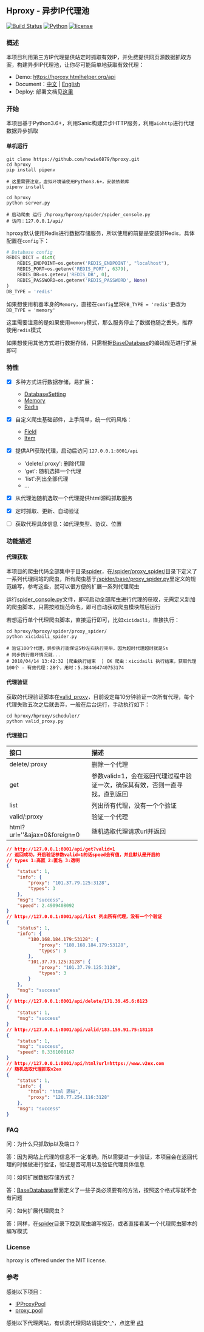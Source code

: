 ## Hproxy - 异步IP代理池

[![Build Status](https://travis-ci.org/howie6879/hproxy.svg?branch=master)](https://travis-ci.org/howie6879/hproxy) [![Python](https://img.shields.io/badge/python-3.6%2B-orange.svg)](https://github.com/howie6879/hproxy) [![license](https://img.shields.io/github/license/howie6879/hproxy.svg)](https://github.com/howie6879/hproxy) 

### 概述

本项目利用第三方IP代理提供站定时抓取有效IP，并免费提供网页源数据抓取方案，构建异步IP代理池，让你尽可能简单地获取有效代理：

- Demo: https://hproxy.htmlhelper.org/api
- Document：[中文](README.md) | [English](./README_EN.md)
- Deploy: 部署文档见[这里](./docs/deploy.md)

### 开始

本项目基于Python3.6+，利用Sanic构建异步HTTP服务，利用`aiohttp`进行代理数据异步抓取

#### 单机运行

``` shell
git clone https://github.com/howie6879/hproxy.git
cd hproxy
pip install pipenv

# 这里需要注意，虚拟环境请使用Python3.6+，安装依赖库
pipenv install

cd hproxy
python server.py

# 启动爬虫 运行 /hproxy/hproxy/spider/spider_console.py
# 访问：127.0.0.1/api/
```

hproxy默认使用Redis进行数据存储服务，所以使用的前提是安装好Redis，具体配置在`config`下：

``` python
# Database config
REDIS_DICT = dict(
    REDIS_ENDPOINT=os.getenv('REDIS_ENDPOINT', "localhost"),
    REDIS_PORT=os.getenv('REDIS_PORT', 6379),
    REDIS_DB=os.getenv('REDIS_DB', 0),
    REDIS_PASSWORD=os.getenv('REDIS_PASSWORD', None)
)
DB_TYPE = 'redis'
```

如果想使用机器本身的`Memory`，直接在`config`里将`DB_TYPE = 'redis'`更改为`DB_TYPE = 'memory'`

这里需要注意的是如果使用`memory`模式，那么服务停止了数据也随之丢失，推荐使用`redis`模式

如果想使用其他方式进行数据存储，只需根据[BaseDatabase](https://github.com/howie6879/hproxy/blob/master/hproxy/database/base_database.py)的编码规范进行扩展即可

### 特性

- [x] 多种方式进行数据存储，易扩展：
  - [DatabaseSetting](https://github.com/howie6879/hproxy/blob/master/hproxy/database/db_setting.py)
  - [Memory](https://github.com/howie6879/hproxy/blob/master/hproxy/database/backends/memory_database.py)
  - [Redis](https://github.com/howie6879/hproxy/blob/master/hproxy/database/backends/redis_database.py)
- [x] 自定义爬虫基础部件，上手简单，统一代码风格：
  - [Field](https://github.com/howie6879/hproxy/blob/master/hproxy/spider/base/field.py)
  - [Item](https://github.com/howie6879/hproxy/blob/master/hproxy/spider/base/item.py)
- [x] 提供API获取代理，启动后访问 `127.0.0.1:8001/api`
  - 'delete/:proxy': 删除代理
  - 'get': 随机选择一个代理
  - 'list':列出全部代理
  - ...

- [x] 从代理池随机选取一个代理提供html源码抓取服务
- [x] 定时抓取、更新、自动验证
- [ ] 获取代理具体信息：如代理类型、协议、位置

### 功能描述

#### 代理获取

本项目的爬虫代码全部集中于目录[spider](https://github.com/howie6879/hproxy/tree/master/hproxy/spider)，在[/spider/proxy_spider/](https://github.com/howie6879/hproxy/tree/master/hproxy/spider/proxy_spider)目录下定义了一系列代理网站的爬虫，所有爬虫基于[/spider/base/proxy_spider.py](https://github.com/howie6879/hproxy/blob/master/hproxy/spider/base/proxy_spider.py)里定义的规范编写，参考这些，就可以很方便的扩展一系列代理爬虫

运行[spider_console.py](https://github.com/howie6879/hproxy/blob/master/hproxy/spider/spider_console.py)文件，即可启动全部爬虫进行代理的获取，无需定义新加的爬虫脚本，只需按照规范命名，即可自动获取爬虫模块然后运行

若想运行单个代理爬虫脚本，直接运行即可，比如`xicidaili`，直接执行：

``` shell
cd hproxy/hproxy/spider/proxy_spider/
python xicidaili_spider.py

# 验证100个代理，异步执行能保证5秒左右执行完毕，因为超时代理超时就是5s
# 同步执行最坏情况就...
# 2018/04/14 13:42:32 [爬虫执行结束  ] OK 爬虫：xicidaili 执行结束，获取代理100个 - 有效代理：28个，用时：5.384464740753174 
```

#### 代理验证

获取的代理验证脚本在[valid_proxy](https://github.com/howie6879/hproxy/blob/master/hproxy/scheduler/valid_proxy.py)，目前设定每10分钟验证一次所有代理，每个代理失败五次之后就丢弃，一般在后台运行，手动执行如下：

``` shell
cd hproxy/hproxy/scheduler/
python valid_proxy.py
```

#### 代理接口

| 接口                         | 描述                                                         |
| :--------------------------- | :----------------------------------------------------------- |
| delete/:proxy                | 删除一个代理                                                 |
| get                          | 参数valid=1，会在返回代理过程中验证一次，确保其有效，否则一直寻找，直到返回 |
| list                         | 列出所有代理，没有一个个验证                                 |
| valid/:proxy                 | 验证一个代理                                                 |
| html?url=''&ajax=0&foreign=0 | 随机选取代理请求url并返回                                    |

``` json
// http://127.0.0.1:8001/api/get?valid=1
// 返回成功，开启验证参数valid=1的话speed会有值，并且默认是开启的
// types 1:高匿 2:匿名 3:透明
{
    "status": 1,
    "info": {
        "proxy": "101.37.79.125:3128",
        "types": 3
    },
    "msg": "success",
    "speed": 2.4909408092
}
// http://127.0.0.1:8001/api/list 列出所有代理，没有一个个验证
{
    "status": 1,
    "info": {
        "180.168.184.179:53128": {
            "proxy": "180.168.184.179:53128",
            "types": 3
        },
        "101.37.79.125:3128": {
            "proxy": "101.37.79.125:3128",
            "types": 3
        }
    },
    "msg": "success"
}
// http://127.0.0.1:8001/api/delete/171.39.45.6:8123
{
    "status": 1,
    "msg": "success"
}
// http://127.0.0.1:8001/api/valid/183.159.91.75:18118
{
    "status": 1,
    "msg": "success",
    "speed": 0.3361008167
}
// http://127.0.0.1:8001/api/html?url=https://www.v2ex.com
// 随机选取代理抓取v2ex
{
    "status": 1,
    "info": {
        "html": "html 源码",
        "proxy": "120.77.254.116:3128"
    },
    "msg": "success"
}
```

### FAQ

问：为什么只抓取ip以及端口？

答：因为网站上代理的信息不一定准确，所以需要进一步验证，本项目会在返回代理的时候做进行验证，验证是否可用以及验证代理具体信息

问：如何扩展数据存储方式？

答：[BaseDatabase](https://github.com/howie6879/hproxy/blob/master/hproxy/database/base_database.py)里面定义了一些子类必须要有的方法，按照这个格式写就不会有问题

问：如何扩展代理爬虫？

答：同样，在[spider](https://github.com/howie6879/hproxy/tree/master/hproxy/spider)目录下找到爬虫编写规范，或者直接看某一个代理爬虫脚本的编写模式

### License

hproxy is offered under the MIT license.

### 参考

感谢以下项目：

- [IPProxyPool](https://github.com/qiyeboy/IPProxyPool)
- [proxy_pool](https://github.com/jhao104/proxy_pool)

感谢以下代理网站，有优质代理网站请提交^_^，点这里 [#3](https://github.com/howie6879/hproxy/issues/3)
